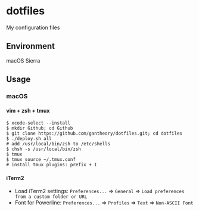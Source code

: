 # dotfiles

My configuration files

## Environment

macOS Sierra

## Usage

### macOS

#### vim + zsh + tmux

```shell
$ xcode-select --install
$ mkdir Github; cd Github
$ git clone https://github.com/gantheory/dotfiles.git; cd dotfiles
$ ./deploy.sh all
# add /usr/local/bin/zsh to /etc/shells
$ chsh -s /usr/local/bin/zsh
$ tmux
$ tmux source ~/.tmux.conf
# install tmux plugins: prefix + I
```

#### iTerm2

- Load iTerm2 settings: `Preferences...` => `General` => `Load preferences from a custom folder or URL`
- Font for Powerline: `Preferences...` => `Profiles` => `Text` => `Non-ASCII Font`
